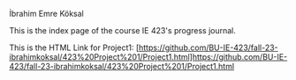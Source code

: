 İbrahim Emre Köksal

This is the index page of the course IE 423's progress journal. 

This is the HTML Link for Project1: [https://github.com/BU-IE-423/fall-23-ibrahimkoksal/423%20Project%201/Project1.html]https://github.com/BU-IE-423/fall-23-ibrahimkoksal/423%20Project%201/Project1.html
